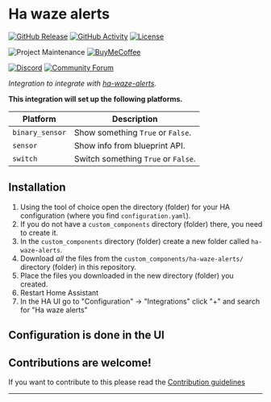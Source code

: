 # Ha waze alerts

[![GitHub Release][releases-shield]][releases]
[![GitHub Activity][commits-shield]][commits]
[![License][license-shield]](LICENSE)

![Project Maintenance][maintenance-shield]
[![BuyMeCoffee][buymecoffeebadge]][buymecoffee]

[![Discord][discord-shield]][discord]
[![Community Forum][forum-shield]][forum]

_Integration to integrate with [ha-waze-alerts][ha-waze-alerts]._

**This integration will set up the following platforms.**

Platform | Description
-- | --
`binary_sensor` | Show something `True` or `False`.
`sensor` | Show info from blueprint API.
`switch` | Switch something `True` or `False`.

## Installation

1. Using the tool of choice open the directory (folder) for your HA configuration (where you find `configuration.yaml`).
1. If you do not have a `custom_components` directory (folder) there, you need to create it.
1. In the `custom_components` directory (folder) create a new folder called `ha-waze-alerts`.
1. Download _all_ the files from the `custom_components/ha-waze-alerts/` directory (folder) in this repository.
1. Place the files you downloaded in the new directory (folder) you created.
1. Restart Home Assistant
1. In the HA UI go to "Configuration" -> "Integrations" click "+" and search for "Ha waze alerts"

## Configuration is done in the UI

<!---->

## Contributions are welcome!

If you want to contribute to this please read the [Contribution guidelines](CONTRIBUTING.md)

***

[ha-waze-alerts]: https://github.com/gieljnssns/ha-waze-alerts
[buymecoffee]: https://www.buymeacoffee.com/gieljnssns
[buymecoffeebadge]: https://img.shields.io/badge/buy%20me%20a%20coffee-donate-yellow.svg?style=for-the-badge
[commits-shield]: https://img.shields.io/github/commit-activity/y/gieljnssns/ha-waze-alerts.svg?style=for-the-badge
[commits]: https://github.com/gieljnssns/ha-waze-alerts/commits/main
[discord]: https://discord.gg/Qa5fW2R
[discord-shield]: https://img.shields.io/discord/330944238910963714.svg?style=for-the-badge
[exampleimg]: example.png
[forum-shield]: https://img.shields.io/badge/community-forum-brightgreen.svg?style=for-the-badge
[forum]: https://community.home-assistant.io/
[license-shield]: https://img.shields.io/github/license/gieljnssns/ha-waze-alerts.svg?style=for-the-badge
[maintenance-shield]: https://img.shields.io/badge/maintainer-Joakim%20Sørensen%20%40gieljnssns-blue.svg?style=for-the-badge
[releases-shield]: https://img.shields.io/github/release/gieljnssns/ha-waze-alerts.svg?style=for-the-badge
[releases]: https://github.com/gieljnssns/ha-waze-alerts/releases
